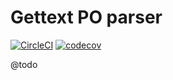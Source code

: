 # Gettext PO parser

[![CircleCI](https://circleci.com/gh/Sweetchuck/po-parser/tree/1.x.svg?style=svg)](https://circleci.com/gh/Sweetchuck/po-parser/?branch=1.x)
[![codecov](https://codecov.io/gh/Sweetchuck/po-parser/branch/1.x/graph/badge.svg?token=HSF16OGPyr)](https://app.codecov.io/gh/Sweetchuck/po-parser/branch/1.x)

@todo
